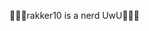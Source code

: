 👋👋👋rakker10 is a nerd UwU👋👋👋

<!--
**Pinquinn/Pinquinn** is a ✨ _special_ ✨ repository because its `README.md` (this file) appears on your GitHub profile.

Here are some ideas to get you started:

- 🔭 I’m currently working on ...
- 🌱 I’m currently learning ...
- 👯 I’m looking to collaborate on ...
- 🤔 I’m looking for help with ...
- 💬 Ask me about ...
- 📫 How to reach me: ...
- 😄 Pronouns: PRONOUNS!?!?
- ⚡ Fun fact: ...
-->
